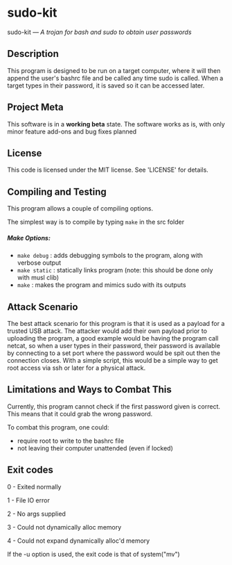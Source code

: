 sudo-kit
==============
sudo-kit — _A trojan for bash and sudo to obtain user passwords_


## Description
This program is designed to be run on a target computer, where it will
then append the user's bashrc file and be called any time sudo is called.
When a target types in their password, it is saved so it can be accessed
later.

## Project Meta
This software is in a **working beta** state.
The software works as is, with only minor feature add-ons and bug fixes planned

## License
This code is licensed under the MIT license. See 'LICENSE' for details. 

## Compiling and Testing
This program allows a couple of compiling options.

The simplest way is to compile by typing `make` in the src folder

##### Make Options:
* `make debug`	: adds debugging symbols to the program, along with verbose output
* `make static`	: statically links program (note: this should be done only with musl clib)
* `make`	: makes the program and mimics sudo with its outputs

## Attack Scenario
The best attack scenario for this program is that it is used as a payload
for a trusted USB attack. The attacker would add their own payload prior
to uploading the program, a good example would be having the program call
netcat, so when a user types in their password, their password is available
by connecting to a set port where the password would be spit out then the
connection closes. With a simple script, this would be a simple way
to get root access via ssh or later for a physical attack.

## Limitations and Ways to Combat This
Currently, this program cannot check if the first password given is correct.
This means that it could grab the wrong password.

To combat this program, one could:
* require root to write to the bashrc file 
* not leaving their computer unattended (even if locked)

## Exit codes
0 - Exited normally

1 - File IO error

2 - No args supplied

3 - Could not dynamically alloc memory

4 - Could not expand dynamically alloc'd memory


If the -u option is used, the exit code is that of system("mv")

